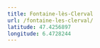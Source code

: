 ```yaml
---
title: Fontaine-lès-Clerval
url: /fontaine-les-clerval/
latitude: 47.4256897
longitude: 6.4728244
---
```

